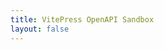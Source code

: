 ```yaml
---
title: VitePress OpenAPI Sandbox
layout: false
---
```


<script setup lang="ts">
import Sandbox from '@dev/.vitepress/theme/components/sandbox/Sandbox.vue'
</script>

<Sandbox />

